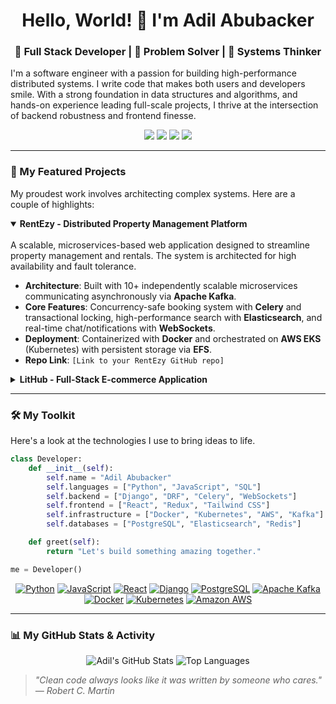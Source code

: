 <div align="center">

# Hello, World! 👋 I'm Adil Abubacker

### 🚀 Full Stack Developer | 🧠 Problem Solver | 🔧 Systems Thinker

</div>

I'm a software engineer with a passion for building high-performance distributed systems. I write code that makes both users and developers smile. With a strong foundation in data structures and algorithms, and hands-on experience leading full-scale projects, I thrive at the intersection of backend robustness and frontend finesse.

<div align="center">

<a href="mailto:adhilkv313@gmail.com"><img src="https://img.shields.io/badge/Gmail-D14836?style=for-the-badge&logo=gmail&logoColor=white" /></a>
<a href="https://www.linkedin.com/in/adil-abubacker-a63598232"><img src="https://img.shields.io/badge/LinkedIn-0077B5?style=for-the-badge&logo=linkedin&logoColor=white" /></a>
<a href="https://x.com/Adhil_kv_"><img src="https://img.shields.io/badge/Twitter-000000?style=for-the-badge&logo=x&logoColor=white" /></a>
<a href="https://leetcode.com/adil_28p/"><img src="https://img.shields.io/badge/LeetCode-FFA116?style=for-the-badge&logo=leetcode&logoColor=black" /></a>

</div>

---

### 🚀 My Featured Projects

My proudest work involves architecting complex systems. Here are a couple of highlights:

<details open>
<summary><strong>RentEzy - Distributed Property Management Platform</strong></summary>
<br/>
A scalable, microservices-based web application designed to streamline property management and rentals. The system is architected for high availability and fault tolerance.

-   **Architecture**: Built with 10+ independently scalable microservices communicating asynchronously via **Apache Kafka**.
-   **Core Features**: Concurrency-safe booking system with **Celery** and transactional locking, high-performance search with **Elasticsearch**, and real-time chat/notifications with **WebSockets**.
-   **Deployment**: Containerized with **Docker** and orchestrated on **AWS EKS** (Kubernetes) with persistent storage via **EFS**.
-   **Repo Link**: `[Link to your RentEzy GitHub repo]`

</details>

<details>
<summary><strong>LitHub - Full-Stack E-commerce Application</strong></summary>
<br/>
A complete e-commerce platform for books, featuring a seamless browsing and purchasing experience powered by a robust Django backend.

-   **Backend**: RESTful APIs built with **Django REST Framework** to handle complex business logic.
-   **Database**: Advanced product discovery and variant selection (e.g., cover type + language) enabled by a complex **PostgreSQL** schema.
-   **Core Features**: Includes shopping cart, wishlist, offer management, order tracking, and a secure customer wallet system.
-   **Deployment**: Deployed on **AWS EC2** with **Nginx** and **Gunicorn** for scalable, high-performance delivery.
-   **Repo Link**: `[Link to your LitHub GitHub repo]`

</details>

---

### 🛠️ My Toolkit

Here's a look at the technologies I use to bring ideas to life.

```python
class Developer:
    def __init__(self):
        self.name = "Adil Abubacker"
        self.languages = ["Python", "JavaScript", "SQL"]
        self.backend = ["Django", "DRF", "Celery", "WebSockets"]
        self.frontend = ["React", "Redux", "Tailwind CSS"]
        self.infrastructure = ["Docker", "Kubernetes", "AWS", "Kafka"]
        self.databases = ["PostgreSQL", "Elasticsearch", "Redis"]

    def greet(self):
        return "Let's build something amazing together."

me = Developer()
```

<p align="center">
  <a href="#"><img alt="Python" src="https://img.shields.io/badge/Python-3776AB?style=for-the-badge&logo=python&logoColor=white"></a>
  <a href="#"><img alt="JavaScript" src="https://img.shields.io/badge/JavaScript-F7DF1E?style=for-the-badge&logo=javascript&logoColor=black"></a>
  <a href="#"><img alt="React" src="https://img.shields.io/badge/React-20232A?style=for-the-badge&logo=react&logoColor=61DAFB"></a>
  <a href="#"><img alt="Django" src="https://img.shields.io/badge/Django-092E20?style=for-the-badge&logo=django&logoColor=white"></a>
  <a href="#"><img alt="PostgreSQL" src="https://img.shields.io/badge/PostgreSQL-316192?style=for-the-badge&logo=postgresql&logoColor=white"></a>
  <a href="#"><img alt="Apache Kafka" src="https://img.shields.io/badge/Apache_Kafka-231F20?style=for-the-badge&logo=apache-kafka&logoColor=white"></a>
  <a href="#"><img alt="Docker" src="https://img.shields.io/badge/Docker-2496ED?style=for-the-badge&logo=docker&logoColor=white"></a>
  <a href="#"><img alt="Kubernetes" src="https://img.shields.io/badge/Kubernetes-326CE5?style=for-the-badge&logo=kubernetes&logoColor=white"></a>
  <a href="#"><img alt="Amazon AWS" src="https://img.shields.io/badge/Amazon_AWS-232F3E?style=for-the-badge&logo=amazon-aws&logoColor=white"></a>
</p>

---

### 📊 My GitHub Stats & Activity

<p align="center">
  <img src="https://github-readme-stats.vercel.app/api?username=your-github-username&show_icons=true&theme=radical&rank_icon=github" alt="Adil's GitHub Stats" />
  <img src="https://github-readme-stats.vercel.app/api/top-langs/?username=your-github-username&layout=compact&theme=radical" alt="Top Languages" />
</p>

> *"Clean code always looks like it was written by someone who cares." — Robert C. Martin*

